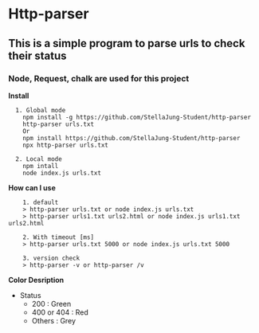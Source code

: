 # Http-parser

## This is a simple program to parse urls to check their status

### Node, Request, chalk are used for this project

**Install**

```
  1. Global mode
    npm install -g https://github.com/StellaJung-Student/http-parser
    http-parser urls.txt
    Or
    npm install https://github.com/StellaJung-Student/http-parser
    npx http-parser urls.txt

  2. Local mode
    npm intall
    node index.js urls.txt
```

**How can I use**

```
    1. default
    > http-parser urls.txt or node index.js urls.txt
    > http-parser urls1.txt urls2.html or node index.js urls1.txt urls2.html

    2. With timeout [ms]
    > http-parser urls.txt 5000 or node index.js urls.txt 5000

    3. version check
    > http-parser -v or http-parser /v
```

**Color Desription**

- Status
  - 200 : Green
  - 400 or 404 : Red
  - Others : Grey
